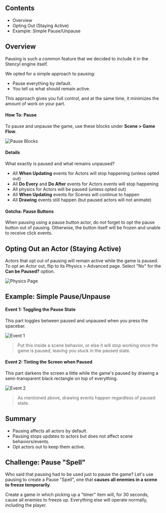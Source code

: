 ## Contents

* Overview
* Opting Out (Staying Active)
* Example: Simple Pause/Unpause


## Overview

Pausing is such a common feature that we decided to include it in the Stencyl engine itself.

We opted for a simple approach to pausing: 

* Pause everything by default.
* You tell us what should remain active.

This approach gives you full control, and at the same time, it minimizes the amount of work on your part.


#### How To: Pause

To pause and unpause the game, use these blocks under **Scene > Game Flow**.

![Pause Blocks](https://static.stencyl.com/pedia2/ch5/pausing/image00.png)

#### Details

What exactly is paused and what remains unpaused?

* All **When Updating** events for Actors will stop happening (unless opted out)
* All **Do Every** and **Do After** events for Actors events will stop happening
* All physics for Actors will be paused (unless opted out)
* All **When Updating** events for Scenes will continue to happen
* All **Drawing** events still happen (but paused actors will not animate)

#### Gotcha: Pause Buttons

When pausing using a pause button actor, do not forget to opt the pause button out of pausing. Otherwise, the button itself will be frozen and unable to receive click events.


## Opting Out an Actor (Staying Active)

Actors that opt out of pausing will remain active while the game is paused. To opt an Actor out, flip to its Physics > Advanced page. Select "No" for the **Can be Paused?** option.

![Physics Page](https://static.stencyl.com/pedia2/ch5/pausing/image01.png)


## Example: Simple Pause/Unpause

#### Event 1: Toggling the Pause State
This part toggles between paused and unpaused when you press the spacebar.

![Event 1](https://static.stencyl.com/pedia2/ch5/pausing/image02.png)

> Put this inside a scene behavior, or else it will stop working once the game is paused, leaving you stuck in the paused state.


#### Event 2: Tinting the Screen when Paused
This part darkens the screen a little while the game's paused by drawing a semi-transparent black rectangle on top of everything.

![Event 2](https://static.stencyl.com/pedia2/ch5/pausing/image03.png)

> As mentioned above, drawing events happen regardless of paused state.


## Summary

* Pausing affects all actors by default.
* Pausing stops updates to actors but does not affect scene behaviors/events.
* Opt actors out to keep them active.
 

## Challenge: Pause "Spell"

Who said that pausing had to be used just to pause the game? Let's use pausing to create a Pause "Spell", one that **causes all enemies in a scene to freeze temporarily**.

Create a game in which picking up a "timer" item will, for 30 seconds, cause all enemies to freeze up. Everything else will operate normally, including the player.

